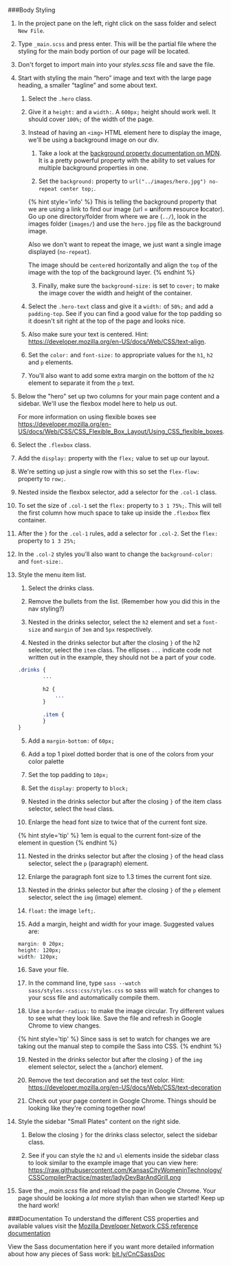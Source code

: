 ###Body Styling

1. In the project pane on the left, right click on the sass folder and select `New File`. 

2. Type `_main.scss` and press enter. This will be the partial file where the styling for the main body portion of our page will be located.

3. Don't forget to import main into your _styles.scss_ file and save the file.

2.  Start with styling the main “hero” image and text with the large page heading, a smaller “tagline” and some about text.

    1. Select the `.hero` class.
    
    2. Give it a `height:` and a `width:`.  A `600px;` height should work well. It should cover `100%;` of the width of the page.
    
    3. Instead of having an `<img>` HTML element here to display the image, we'll be using a background image on our div.  
    
        1. Take a look at the [background property documentation on MDN](https://developer.mozilla.org/en-US/docs/Web/CSS/background).  It is a pretty powerful property with the ability to set values for multiple background properties in one.  
        
        2. Set the `background:` property to `url("../images/hero.jpg") no-repeat center top;`.  
        
        {% hint style='info' %}
        This is telling the background property that we are using a link to find our image (url = **u**niform **r**esource **l**ocator).  Go up one directory/folder from where we are (`../`), look in the images folder (`images/`) and use the `hero.jpg` file as the background image.
        
        Also we don't want to repeat the image, we just want a single image displayed (`no-repeat`).
        
        The image should be `center`ed horizontally and align the `top` of the image with the top of the background layer.
        {% endhint %}
        
        3. Finally, make sure the `background-size:` is set to `cover;` to make the image cover the width and height of the container.
        
    4. Select the `.hero-text` class and give it a `width:` of `50%;` and add a `padding-top`.  See if you can find a good value for the top padding so it doesn't sit right at the top of the page and looks nice.
    
    5. Also make sure your text is centered.  Hint: https://developer.mozilla.org/en-US/docs/Web/CSS/text-align.
    
    6. Set the `color:` and `font-size:` to appropriate values for the `h1`, `h2` and `p` elements.
    
    7. You'll also want to add some extra margin on the bottom of the `h2` element to separate it from the `p` text.

3. Below the "hero" set up two columns for your main page content and a sidebar.  We'll use the flexbox model here to help us out.

    For more information on using flexible boxes see https://developer.mozilla.org/en-US/docs/Web/CSS/CSS_Flexible_Box_Layout/Using_CSS_flexible_boxes.
  
  1. Select the `.flexbox` class.
  
  2. Add the `display:` property with the `flex;` value to set up our layout.
  
  3. We're setting up just a single row with this so set the `flex-flow:` property to `row;`.
  
  3. Nested inside the flexbox selector, add a selector for the `.col-1` class.
  
  4. To set the size of `.col-1` set the `flex:` property to `3 1 75%;`.  This will tell the first column how much space to take up inside the `.flexbox` flex container.
  
  5. After the `}` for the `.col-1` rules, add a selector for `.col-2`.  Set the `flex:` property to `1 3 25%;` 
  
  6. In the `.col-2` styles you'll also want to change the `background-color:` and `font-size:`.

4. Style the menu item list.

    1. Select the drinks class.
    
    2. Remove the bullets from the list. (Remember how you did this in the nav styling?)
    
    3. Nested in the drinks selector, select the `h2` element and set a `font-size` and `margin` of `3em` and `5px` respectively.
    
    4. Nested in the drinks selector but after the closing `}` of the h2 selector, select the `item` class.  The ellipses `...` indicate code not written out in the example, they should not be a part of your code.
    
    ```sass
    .drinks {
            ...
        
            h2 {
                ...
            }
        
            .item {
            }
    }
    ```
    
    5. Add a `margin-bottom:` of `60px;`
    
    6. Add a top 1 pixel dotted border that is one of the colors from your color palette
    
    7. Set the top padding to `10px;`
    
    8. Set the `display:` property to `block;`
    
    9. Nested in the drinks selector but after the closing `}` of the item class selector, select the `head` class.
    
    10. Enlarge the head font size to twice that of the current font size.
    
    {% hint style='tip' %}
    1em is equal to the current font-size of the element in question
    {% endhint %}
    
    11. Nested in the drinks selector but after the closing `}` of the head class selector, select the `p` (paragraph) element.
    
    12. Enlarge the paragraph font size to 1.3 times the current font size.
    
    13. Nested in the drinks selector but after the closing `}` of the `p` element selector, select the `img` (image) element.
    
    14. `float:` the image `left;`.
    
    15. Add a margin, height and width for your image.  Suggested values are:
    
    ```css
    margin: 0 20px;
    height: 120px;
    width: 120px;
    ```
    
    16. Save your file.
    
    17. In the command line, type `sass --watch sass/styles.scss:css/styles.css` so sass will watch for changes to your scss file and automatically compile them.  
    
    18. Use a `border-radius:` to make the image circular.  Try different values to see what they look like.  Save the file and refresh in Google Chrome to view changes.  
    
    {% hint style='tip' %}
    Since sass is set to watch for changes we are taking out the manual step to compile the Sass into CSS.
    {% endhint %}
    
    19. Nested in the drinks selector but after the closing `}` of the `img` element selector, select the `a` (anchor) element. 
    
    20. Remove the text decoration and set the text color. Hint: https://developer.mozilla.org/en-US/docs/Web/CSS/text-decoration
    
    21. Check out your page content in Google Chrome.  Things should be looking like they're coming together now!
    
7.  Style the sidebar "Small Plates" content on the right side.

    1. Below the closing `}` for the drinks class selector, select the sidebar class.
    
    2. See if you can style the `h2` and `ul` elements inside the sidebar class to look similar to the example image that you can view here: https://raw.githubusercontent.com/KansasCityWomeninTechnology/CSSCompilerPractice/master/ladyDevBarAndGrill.png 
    
8. Save the _ _main.scss_ file and reload the page in Google Chrome.  Your page should be looking a _lot_ more stylish than when we started! Keep up the hard work!

###Documentation
To understand the different CSS properties and available values visit the [Mozilla Developer Network CSS reference documentation](https://developer.mozilla.org/en-US/docs/Web/CSS/Reference)

View the Sass documentation here if you want more detailed information about how any pieces of Sass work: [bit.ly/CnCSassDoc](http://bit.ly/CnCSassDoc) 
